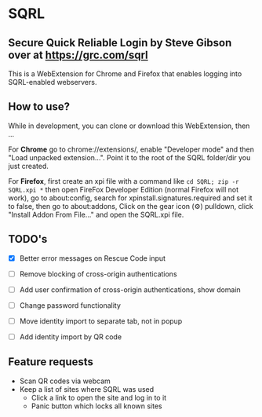 # SQRL

## Secure Quick Reliable Login by Steve Gibson over at https://grc.com/sqrl
This is a WebExtension for Chrome and Firefox that enables logging into SQRL-enabled webservers.

## How to use?
While in development, you can clone or download this WebExtension, then ...

For **Chrome** go to chrome://extensions/, enable "Developer mode" and then "Load unpacked extension...". Point it to the root of the SQRL folder/dir you just created.

For **Firefox**, first create an xpi file with a command like `cd SQRL; zip -r SQRL.xpi *` then open FireFox Developer Edition (normal Firefox will not work), go to about:config, search for xpinstall.signatures.required and set it to false, then go to about:addons, Click on the gear icon (⚙) pulldown, click "Install Addon From File..." and open the SQRL.xpi file.

## TODO's
- [x] Better error messages on Rescue Code input
- [ ] Remove blocking of cross-origin authentications
- [ ] Add user confirmation of cross-origin authentications, show domain
- [ ] Change password functionality
- [ ] Move identity import to separate tab, not in popup
- [ ] Add identity import by QR code


## Feature requests
- Scan QR codes via webcam
- Keep a list of sites where SQRL was used
	- Click a link to open the site and log in to it
	- Panic button which locks all known sites
